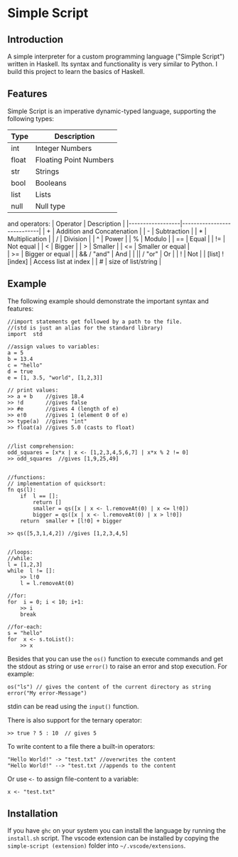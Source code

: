 # Simple Script

## Introduction

 A simple interpreter for  a custom programming language ("Simple Script") written in Haskell. Its syntax and functionality is very similar to Python. 
 I build this project to learn the basics of Haskell.

## Features
Simple Script is an imperative dynamic-typed language, supporting the following types:

| Type     | Description            |
|----------|------------------------|
| int      | Integer Numbers        |
| float    | Floating Point Numbers |
| str      | Strings                |
| bool     | Booleans               |
| list     | Lists                  |
| null     | Null type

and operators:
| Operator         | Description                |
|------------------|----------------------------|
| +                | Addition and Concatenation |
| -                | Subtraction                |
| *                | Multiplication             |
| /                | Division                   |
| ^                | Power                      |
| %                | Modulo                     |
| ==               | Equal                      |
| !=               | Not equal                  |
| <                | Bigger                     |
| >                | Smaller                    |
| <=               | Smaller or equal           |  
| >=               | Bigger or equal            |
| && / "and"       | And                        |
| \|\| / "or"      | Or                         |
| !                | Not                        |
| [list] ! [index] | Access list at index       |
| #                | size of list/string        |



## Example
The following example should demonstrate the important syntax and features:

    //import statements get followed by a path to the file.
	//(std is just an alias for the standard library)
	import  std

	//assign values to variables:
	a = 5
	b = 13.4
	c = "hello"
	d = true
	e = [1, 3.5, "world", [1,2,3]]

	// print values:
	>> a + b  	//gives 18.4
	>> !d  		//gives false
	>> #e  		//gives 4 (length of e)
	>> e!0 		//gives 1 (element 0 of e)
	>> type(a) 	//gives "int"
	>> float(a) //gives 5.0 (casts to float)


	//list comprehension:
	odd_squares = [x*x | x <- [1,2,3,4,5,6,7] | x*x % 2 != 0]
	>> odd_squares  //gives [1,9,25,49]


	//functions:
	// implementation of quicksort:
	fn qs(l):
		if  l == []:
			return []
			smaller = qs([x | x <- l.removeAt(0) | x <= l!0])
			bigger = qs([x | x <- l.removeAt(0) | x > l!0])
		return  smaller + [l!0] + bigger

	>> qs([5,3,1,4,2]) //gives [1,2,3,4,5]


	//loops:
	//while:
	l = [1,2,3]
	while  l != []:
		>> l!0
		l = l.removeAt(0)

	//for:
	for  i = 0; i < 10; i+1:
		>> i
		break
	
	//for-each:
	s = "hello"
	for  x <- s.toList():
		>> x

Besides that you can use the `os()` function to execute commands and get the stdout as string or use `error()` to raise an error and stop execution. For example:

	os("ls") // gives the content of the current directory as string
	error("My error-Message")

stdin can be read using the `input()` function.

There is also support for the ternary operator:

    >> true ? 5 : 10  // gives 5

To write content to a file there a built-in operators:

    "Hello World!" -> "test.txt" //overwrites the content
    "Hello World!" --> "test.txt //appends to the content

Or use `<-` to assign file-content to a variable:

    x <- "test.txt"

## Installation

If you have `ghc` on your system you can install the language by running the `install.sh` script.
The vscode extension can be installed by copying the `simple-script (extension)` folder into `~/.vscode/extensions`.